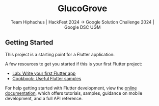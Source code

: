 <h1 align="center">
  GlucoGrove
</h1>
<p align="center">Team Hiphachus | HackFest 2024 -> Google Solution Challenge 2024 | Google DSC UGM</p>

## Getting Started

This project is a starting point for a Flutter application.

A few resources to get you started if this is your first Flutter project:

- [Lab: Write your first Flutter app](https://docs.flutter.dev/get-started/codelab)
- [Cookbook: Useful Flutter samples](https://docs.flutter.dev/cookbook)

For help getting started with Flutter development, view the
[online documentation](https://docs.flutter.dev/), which offers tutorials,
samples, guidance on mobile development, and a full API reference.
